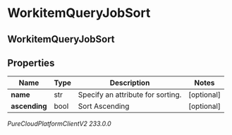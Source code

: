 # WorkitemQueryJobSort

## WorkitemQueryJobSort

## Properties

|Name | Type | Description | Notes|
|------------ | ------------- | ------------- | -------------|
| **name** | str | Specify an attribute for sorting. | [optional] |
| **ascending** | bool | Sort Ascending | [optional] |



_PureCloudPlatformClientV2 233.0.0_
